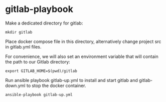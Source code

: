 # gitlab-playbook

Make a dedicated directory for gitlab:

`mkdir gitlab`

Place docker compose file in this directory, alternatively change project src in gitlab.yml files.

For convenience, we will also set an environment variable that will contain the path to our Gitlab directory:

`export GITLAB_HOME=$(pwd)/gitlab`

Run ansible playbook gitlab-up.yml to install and start gitlab and gitlab-down.yml to stop the docker container.

`ansible-playbook gitlab-up.yml`
